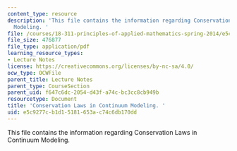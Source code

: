 ```yaml
---
content_type: resource
description: 'This file contains the information regarding Conservation Laws in Continuum
  Modeling. '
file: /courses/18-311-principles-of-applied-mathematics-spring-2014/e5c9277cb1d15181653ac74c6db170dd_MIT18_311S14_ConservatnLaw.pdf
file_size: 476877
file_type: application/pdf
learning_resource_types:
- Lecture Notes
license: https://creativecommons.org/licenses/by-nc-sa/4.0/
ocw_type: OCWFile
parent_title: Lecture Notes
parent_type: CourseSection
parent_uid: f647c6dc-2054-d43f-a74c-bc3cc8cb949b
resourcetype: Document
title: 'Conservation Laws in Continuum Modeling. '
uid: e5c9277c-b1d1-5181-653a-c74c6db170dd
---
```

This file contains the information regarding Conservation Laws in Continuum Modeling. 